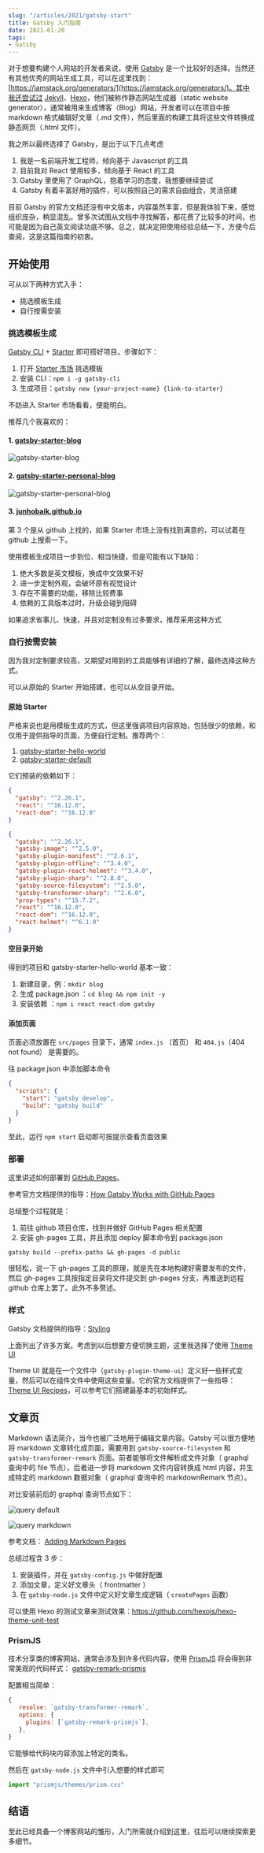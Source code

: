 ```yaml
---
slug: "/articles/2021/gatsby-start"
title: Gatsby 入门指南
date: 2021-01-20
tags:
- Gatsby
---
```


对于想要构建个人网站的开发者来说，使用 [Gatsby](https://www.gatsbyjs.com/) 是一个比较好的选择。当然还有其他优秀的网站生成工具，可以在这里找到：[https://jamstack.org/generators/](https://jamstack.org/generators/)。其中我还尝试过 [Jekyll](https://jekyllrb.com/)、[Hexo](https://hexo.io/)，他们被称作静态网站生成器（static website generator），通常被用来生成博客（Blog）网站，开发者可以在项目中按 markdown 格式编辑好文章（.md 文件），然后里面的构建工具将这些文件转换成静态网页（.html 文件）。

我之所以最终选择了 Gatsby，是出于以下几点考虑

1. 我是一名前端开发工程师，倾向基于 Javascript 的工具
2. 目前我对 React 使用较多，倾向基于 React 的工具
3. Gatsby 里使用了 GraphQL，抱着学习的态度，我想要继续尝试
4. Gatsby 有着丰富好用的插件，可以按照自己的需求自由组合，灵活搭建

目前 Gatsby 的官方文档还没有中文版本，内容虽然丰富，但是我体验下来，感觉组织庞杂，稍显混乱。曾多次试图从文档中寻找解答，都花费了比较多的时间，也可能是因为自己英文阅读功底不够。总之，就决定把使用经验总结一下，方便今后查阅，这是这篇指南的初衷。

## 开始使用

可从以下两种方式入手：

- 挑选模板生成
- 自行按需安装

### 挑选模板生成

[Gatsby CLI](<(https://www.gatsbyjs.com/docs/reference/gatsby-cli/)>) + [Starter](https://www.gatsbyjs.com/docs/how-to/local-development/starters/) 即可搭好项目。步骤如下：

1. 打开 [Starter 市场](https://www.gatsbyjs.com/starters/?v=2) 挑选模板
2. 安装 CLI：`npm i -g gatsby-cli`
3. 生成项目：`gatsby new {your-project-name} {link-to-starter}`

不妨进入 Starter 市场看看，便能明白。

推荐几个我喜欢的：

#### 1. [gatsby-starter-blog](https://www.gatsbyjs.com/starters/gatsbyjs/gatsby-starter-blog/)

![gatsby-starter-blog](https://www.gatsbyjs.com/static/0e2cc8c09f8ba56fc8577df9c589c431/54967/3576b917c4111516bdfc044ec7465d09.png)

#### 2. [gatsby-starter-personal-blog](https://www.gatsbyjs.com/starters/greglobinski/gatsby-starter-personal-blog/)

![gatsby-starter-personal-blog](https://www.gatsbyjs.com/static/f711962897bdda482c311b31597b22ff/54967/e8db43d9ac6b90ddb001a918b4b0962e.png)

#### 3. [junhobaik.github.io](https://github.com/junhobaik/junhobaik.github.io)

第 3 个是从 github 上找的，如果 Starter 市场上没有找到满意的，可以试着在 github 上搜索一下。

使用模板生成项目一步到位、相当快捷，但是可能有以下缺陷：

1. 绝大多数是英文模板，换成中文效果不好
2. 进一步定制外观，会破坏原有视觉设计
3. 存在不需要的功能，移除比较费事
4. 依赖的工具版本过时，升级会碰到阻碍

如果追求省事儿、快速，并且对定制没有过多要求，推荐采用这种方式

### 自行按需安装

因为我对定制要求较高，又期望对用到的工具能够有详细的了解，最终选择这种方式。

可以从原始的 Starter 开始搭建，也可以从空目录开始。

#### 原始 Starter

严格来说也是用模板生成的方式，但这里强调项目内容原始，包括很少的依赖，和仅用于提供指导的页面，方便自行定制。推荐两个：

1. [gatsby-starter-hello-world](https://www.gatsbyjs.com/starters/gatsbyjs/gatsby-starter-hello-world/)
2. [gatsby-starter-default](https://www.gatsbyjs.com/starters/gatsbyjs/gatsby-starter-default/)

它们预装的依赖如下：

```json
{
  "gatsby": "^2.26.1",
  "react": "^16.12.0",
  "react-dom": "^16.12.0"
}
```

```json
{
  "gatsby": "^2.26.1",
  "gatsby-image": "^2.5.0",
  "gatsby-plugin-manifest": "^2.6.1",
  "gatsby-plugin-offline": "^3.4.0",
  "gatsby-plugin-react-helmet": "^3.4.0",
  "gatsby-plugin-sharp": "^2.8.0",
  "gatsby-source-filesystem": "^2.5.0",
  "gatsby-transformer-sharp": "^2.6.0",
  "prop-types": "^15.7.2",
  "react": "^16.12.0",
  "react-dom": "^16.12.0",
  "react-helmet": "^6.1.0"
}
```

#### 空目录开始

得到的项目和 gatsby-starter-hello-world 基本一致：

1. 新建目录，例：`mkdir blog`
2. 生成 package.json ：`cd blog && npm init -y`
3. 安装依赖 ：`npm i react react-dom gatsby`

#### 添加页面

页面必须放置在 `src/pages` 目录下，通常 `index.js` （首页） 和 `404.js`（404 not found） 是需要的。

往 package.json 中添加脚本命令

```json
{
  "scripts": {
    "start": "gatsby develop",
    "build": "gatsby build"
  }
}
```

至此，运行 `npm start` 启动即可按提示查看页面效果

### 部署

这里讲述如何部署到 [GitHub Pages](https://pages.github.com/)。

参考官方文档提供的指导：[How Gatsby Works with GitHub Pages](https://www.gatsbyjs.com/docs/how-to/previews-deploys-hosting/how-gatsby-works-with-github-pages/)

总结整个过程就是：

1. 前往 github 项目仓库，找到并做好 GitHub Pages 相关配置
2. 安装 gh-pages 工具，并且添加 deploy 脚本命令到 package.json

```shell
gatsby build --prefix-paths && gh-pages -d public
```

很轻松，说一下 gh-pages 工具的原理，就是先在本地构建好需要发布的文件，然后 gh-pages 工具按指定目录将文件提交到 gh-pages 分支，再推送到远程 github 仓库上罢了。此外不多赘述。

### 样式

Gatsby 文档提供的指导：[Styling](https://www.gatsbyjs.com/docs/how-to/styling/)

上面列出了许多方案。考虑到以后想要方便切换主题，这里我选择了使用 [Theme UI](https://www.gatsbyjs.com/docs/how-to/styling/theme-ui/)

Theme UI 就是在一个文件中（`gatsby-plugin-theme-ui`）定义好一些样式变量，然后可以在组件文件中使用这些变量。它的官方文档提供了一些指导：[Theme UI Recipes](https://theme-ui.com/recipes)，可以参考它们搭建最基本的初始样式。

## 文章页

Markdown 语法简介，当今也被广泛地用于编辑文章内容。Gatsby 可以很方便地将 markdown 文章转化成页面，需要用到 `gatsby-source-filesystem` 和 `gatsby-transformer-remark` 页面。前者能够将文件解析成文件对象（ graphql 查询中的 file 节点），后者进一步将 markdown 文件内容转换成 html 内容，并生成特定的 markdown 数据对象（ graphql 查询中的 markdownRemark 节点）。

对比安装前后的 graphql 查询节点如下：

![query default](/assets/query_default.png)

![query markdown](/assets/query_markdown.png)

参考文档： [Adding Markdown Pages](https://www.gatsbyjs.com/docs/how-to/routing/adding-markdown-pages/)

总结过程含 3 步：

1. 安装插件，并在 `gatsby-config.js` 中做好配置
2. 添加文章，定义好文章头（ frontmatter ）
3. 在 `gatsby-node.js` 文件中定义好文章生成逻辑（ `createPages` 函数）

可以使用 Hexo 的测试文章来测试效果：https://github.com/hexojs/hexo-theme-unit-test

### PrismJS

技术分享类的博客网站，通常会涉及到许多代码内容，使用 [PrismJS](http://prismjs.com/) 将会得到非常美观的代码样式： [gatsby-remark-prismjs](https://www.gatsbyjs.com/plugins/gatsby-remark-prismjs/)

配置相当简单：

```js
{
   resolve: `gatsby-transformer-remark`,
   options: {
     plugins: [`gatsby-remark-prismjs`],
   },
}
```

它能够给代码块内容添加上特定的类名。

然后在 `gatsby-node.js` 文件中引入想要的样式即可

```js
import "prismjs/themes/prism.css"
```

## 结语

至此已经具备一个博客网站的雏形，入门所需就介绍到这里，往后可以继续探索更多细节。